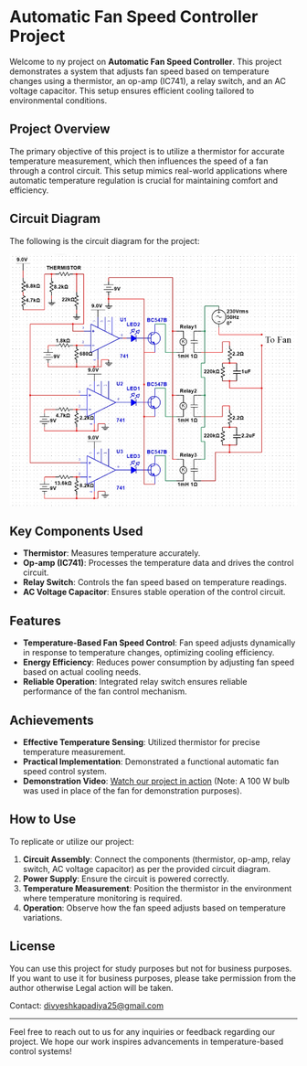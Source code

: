 # Automatic Fan Speed Controller Project

Welcome to ny project on **Automatic Fan Speed Controller**. This project demonstrates a system that adjusts fan speed based on temperature changes using a thermistor, an op-amp (IC741), a relay switch, and an AC voltage capacitor. This setup ensures efficient cooling tailored to environmental conditions.

## Project Overview

The primary objective of this project is to utilize a thermistor for accurate temperature measurement, which then influences the speed of a fan through a control circuit. This setup mimics real-world applications where automatic temperature regulation is crucial for maintaining comfort and efficiency.

## Circuit Diagram

The following is the circuit diagram for the project:

![Circuit Diagram](./Fan_speed_controller.png)

## Key Components Used

- **Thermistor**: Measures temperature accurately.
- **Op-amp (IC741)**: Processes the temperature data and drives the control circuit.
- **Relay Switch**: Controls the fan speed based on temperature readings.
- **AC Voltage Capacitor**: Ensures stable operation of the control circuit.

## Features

- **Temperature-Based Fan Speed Control**: Fan speed adjusts dynamically in response to temperature changes, optimizing cooling efficiency.
- **Energy Efficiency**: Reduces power consumption by adjusting fan speed based on actual cooling needs.
- **Reliable Operation**: Integrated relay switch ensures reliable performance of the fan control mechanism.

## Achievements

- **Effective Temperature Sensing**: Utilized thermistor for precise temperature measurement.
- **Practical Implementation**: Demonstrated a functional automatic fan speed control system.
- **Demonstration Video**: [Watch our project in action](https://drive.google.com/file/d/156V3i_2Y7_KmLLYiVFdqQFL7fI4UX5Mt/view?usp=drive_link) (Note: A 100 W bulb was used in place of the fan for demonstration purposes).

## How to Use

To replicate or utilize our project:
1. **Circuit Assembly**: Connect the components (thermistor, op-amp, relay switch, AC voltage capacitor) as per the provided circuit diagram.
2. **Power Supply**: Ensure the circuit is powered correctly.
3. **Temperature Measurement**: Position the thermistor in the environment where temperature monitoring is required.
4. **Operation**: Observe how the fan speed adjusts based on temperature variations.

## License

You can use this project for study purposes but not for business purposes. If you want to use it for business purposes, please take permission from the author otherwise Legal action will be taken.

Contact: divyeshkapadiya25@gmail.com

---

Feel free to reach out to us for any inquiries or feedback regarding our project. We hope our work inspires advancements in temperature-based control systems!
